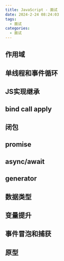 ```yaml
---
title: JavaScript - 面试
date: 2024-2-24 08:24:03
tags:
  - 面试
categories:
  - 面试
---
```


## 作用域

## 单线程和事件循环

## JS实现继承

## bind call apply

## 闭包

## promise

## async/await

## generator

## 数据类型

## 变量提升

## 事件冒泡和捕获

## 原型
